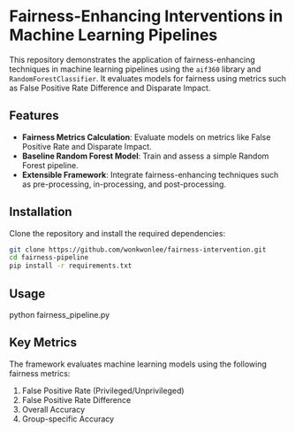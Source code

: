 # Fairness-Enhancing Interventions in Machine Learning Pipelines

This repository demonstrates the application of fairness-enhancing techniques in machine learning pipelines using the `aif360` library and `RandomForestClassifier`. It evaluates models for fairness using metrics such as False Positive Rate Difference and Disparate Impact.

## Features

- **Fairness Metrics Calculation**: Evaluate models on metrics like False Positive Rate and Disparate Impact.
- **Baseline Random Forest Model**: Train and assess a simple Random Forest pipeline.
- **Extensible Framework**: Integrate fairness-enhancing techniques such as pre-processing, in-processing, and post-processing.

## Installation

Clone the repository and install the required dependencies:

```bash
git clone https://github.com/wonkwonlee/fairness-intervention.git
cd fairness-pipeline
pip install -r requirements.txt
```

## Usage
python fairness_pipeline.py

## Key Metrics
The framework evaluates machine learning models using the following fairness metrics:

1. False Positive Rate (Privileged/Unprivileged)
2. False Positive Rate Difference
3. Overall Accuracy
4. Group-specific Accuracy


